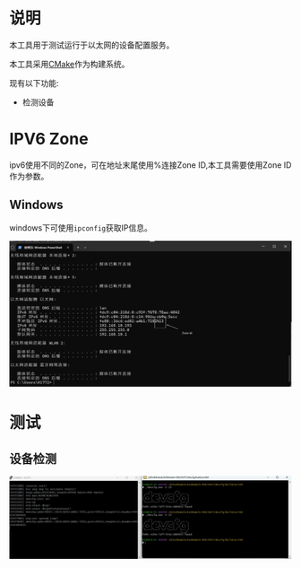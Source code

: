 # 说明

本工具用于测试运行于以太网的设备配置服务。

本工具采用[CMake](https://www.cmake.org)作为构建系统。

现有以下功能:

- 检测设备

# IPV6 Zone

ipv6使用不同的Zone，可在地址末尾使用%连接Zone ID,本工具需要使用Zone ID作为参数。

## Windows

windows下可使用`ipconfig`获取IP信息。

![windows_ipconfig_zone_id](windows_ipconfig_zone_id.png)

# 测试

## 设备检测

![windows_devcfg_detect_device](windows_devcfg_detect_device.jpg)